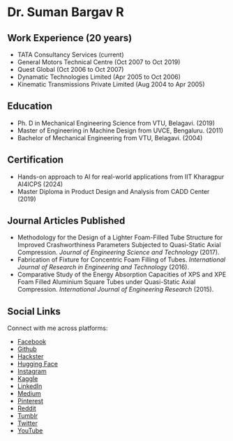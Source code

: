 # Dr. Suman Bargav R

## Work Experience (20 years)

- TATA Consultancy Services (current)
- General Motors Technical Centre (Oct 2007 to Oct 2019)
- Quest Global (Oct 2006 to Oct 2007)
- Dynamatic Technologies Limited (Apr 2005 to Oct 2006)
- Kinematic Transmissions Private Limited (Aug 2004 to Apr 2005)

## Education

- Ph. D in Mechanical Engineering Science from VTU, Belagavi. (2019)
- Master of Engineering in Machine Design from UVCE, Bengaluru. (2011)
- Bachelor of Mechanical Engineering from VTU, Belagavi. (2004)

## Certification

- Hands-on approach to AI for real-world applications from IIT Kharagpur AI4ICPS (2024)
- Master Diploma in Product Design and Analysis from CADD Center (2019)

## Journal Articles Published

- Methodology for the Design of a Lighter Foam-Filled Tube Structure for Improved Crashworthiness Parameters Subjected to Quasi-Static Axial Compression. *Journal of Engineering Science and Technology* (2017).
- Fabrication of Fixture for Concentric Foam Filling of Tubes. *International Journal of Research in Engineering and Technology* (2016).
- Comparative Study of the Energy Absorption Capacities of XPS and XPE Foam Filled Aluminium Square Tubes under Quasi-Static Axial Compression. *International Journal of Engineering Research* (2015).

## Social Links

Connect with me across platforms:

- [Facebook](https://www.facebook.com/sumanbargavr)
- [Github](https://www.github.com/sumanbargavr)
- [Hackster](https://www.hackster.io/sumanbargavr)
- [Hugging Face](https://huggingface.co/sumanbargavr)
- [Instagram](https://www.instagram.com/sumanbargavr)
- [Kaggle](https://www.kaggle.com/sumanbargavr)
- [LinkedIn](https://www.linkedin.com/in/sumanbargavr)
- [Medium](https://www.medium.com/sumanbargavr)
- [Pinterest](https://in.pinterest.com/sumanbargavr)
- [Reddit](https://www.reddit.com/user/sumanbargavr)
- [Tumblr](https://www.tumblr.com/sumanbargavr)
- [Twitter](https://www.x.com/sumanbargavr)
- [YouTube](https://www.youtube.com/@sumanbargavr)
